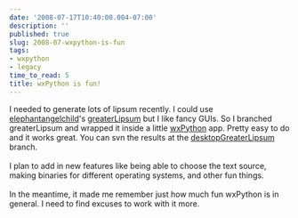 ```yaml
---
date: '2008-07-17T10:40:00.004-07:00'
description: ''
published: true
slug: 2008-07-wxpython-is-fun
tags:
- wxpython
- legacy
time_to_read: 5
title: wxPython is fun!
---
```


I needed to generate lots of lipsum recently.  I could use <a href="http://elephantangelchild.blogspot.com/">elephantangelchild</a>'s <a href="http://code.google.com/p/greaterlipsum/">greaterLipsum</a> but I like fancy GUIs.  So I branched greaterLipsum and wrapped it inside a little <a href="http://wxpython.org">wxPython</a> app.  Pretty easy to do and it works great.  You can svn the results at the <a href="http://greaterlipsum.googlecode.com/svn/branches/desktopgreaterlipsum/">desktopGreaterLipsum</a> branch.<br /><br />I plan to add in new features like being able to choose the text source, making binaries for different operating systems, and other fun things.<br /><br />In the meantime, it made me remember just how much fun wxPython is in general.  I need to find excuses to work with it more.